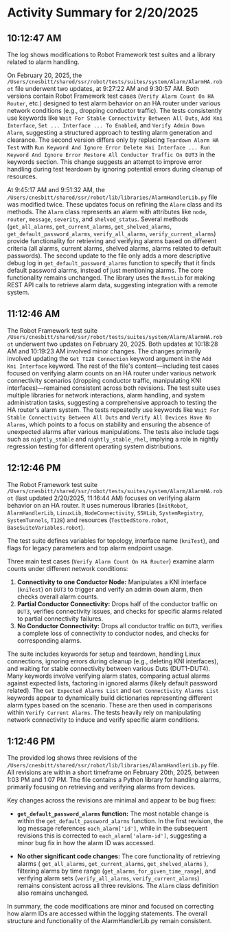 # Activity Summary for 2/20/2025

## 10:12:47 AM
The log shows modifications to Robot Framework test suites and a library related to alarm handling.

On February 20, 2025, the `/Users/cnesbitt/shared/ssr/robot/tests/suites/system/Alarm/AlarmHA.robot` file underwent two updates, at 9:27:22 AM and 9:30:57 AM.  Both versions contain Robot Framework test cases (`Verify Alarm Count On HA Router`, etc.) designed to test alarm behavior on an HA router under various network conditions (e.g., dropping conductor traffic).  The tests consistently use keywords like `Wait For Stable Connectivity Between All Duts`, `Add Kni Interface`, `Set ... Interface ... To Enabled`, and `Verify Admin Down Alarm`, suggesting a structured approach to testing alarm generation and clearance. The second version differs only by replacing  `Teardown Alarm HA Test` with `Run Keyword And Ignore Error Delete Kni Interface ... Run Keyword And Ignore Error Restore All Conductor Traffic On DUT3` in the keywords section. This change suggests an attempt to improve error handling during test teardown by ignoring potential errors during cleanup of resources.

At 9:45:17 AM and 9:51:32 AM, the  `/Users/cnesbitt/shared/ssr/robot/lib/libraries/AlarmHandlerLib.py` file was modified twice. These updates focus on refining the `Alarm` class and its methods.  The `Alarm` class represents an alarm with attributes like `node`, `router`, `message`, `severity`, and `shelved_status`. Several methods (`get_all_alarms`, `get_current_alarms`, `get_shelved_alarms`, `get_default_password_alarms`, `verify_all_alarms`, `verify_current_alarms`) provide functionality for retrieving and verifying alarms based on different criteria (all alarms, current alarms, shelved alarms, alarms related to default passwords).  The second update to the file only adds a more descriptive debug log in `get_default_password_alarms` function to specify that it finds default password alarms, instead of just mentioning alarms.  The core functionality remains unchanged.  The library uses the `RestLib` for making REST API calls to retrieve alarm data, suggesting integration with a remote system.


## 11:12:46 AM
The Robot Framework test suite `/Users/cnesbitt/shared/ssr/robot/tests/suites/system/Alarm/AlarmHA.robot` underwent two updates on February 20, 2025.  Both updates at 10:18:28 AM and 10:19:23 AM involved minor changes.  The changes primarily involved updating the `Get T128 Connection` keyword argument in the `Add Kni Interface` keyword. The rest of the file's content—including test cases focused on verifying alarm counts on an HA router under various network connectivity scenarios (dropping conductor traffic, manipulating KNI interfaces)—remained consistent across both revisions.  The test suite uses multiple libraries for network interactions, alarm handling, and system administration tasks, suggesting a comprehensive approach to testing the HA router's alarm system.  The tests repeatedly use keywords like `Wait For Stable Connectivity Between All Duts` and `Verify All Devices Have No Alarms`, which points to a focus on stability and ensuring the absence of unexpected alarms after various manipulations.  The tests also include tags such as `nightly_stable` and `nightly_stable_rhel`, implying a role in nightly regression testing for different operating system distributions.


## 12:12:46 PM
The Robot Framework test suite `/Users/cnesbitt/shared/ssr/robot/tests/suites/system/Alarm/AlarmHA.robot` (last updated 2/20/2025, 11:16:44 AM) focuses on verifying alarm behavior on an HA router.  It uses numerous libraries (`InitRobot`, `AlarmHandlerLib`, `LinuxLib`, `NodeConnectivity`, `SSHLib`, `SystemRegistry`, `SystemTunnels`, `T128`) and resources (`TestbedStore.robot`, `BaseSuiteVariables.robot`).

The test suite defines variables for topology, interface name (`kniTest`), and flags for legacy parameters and top alarm endpoint usage.

Three main test cases (`Verify Alarm Count On HA Router`) examine alarm counts under different network conditions:

1.  **Connectivity to one Conductor Node:**  Manipulates a KNI interface (`kniTest`) on `DUT3` to trigger and verify an admin down alarm, then checks overall alarm counts.
2.  **Partial Conductor Connectivity:**  Drops half of the conductor traffic on `DUT3`, verifies connectivity issues, and checks for specific alarms related to partial connectivity failures.
3.  **No Conductor Connectivity:**  Drops all conductor traffic on `DUT3`, verifies a complete loss of connectivity to conductor nodes, and checks for corresponding alarms.

The suite includes keywords for setup and teardown, handling Linux connections, ignoring errors during cleanup (e.g., deleting KNI interfaces), and waiting for stable connectivity between various Duts (DUT1-DUT4).  Many keywords involve verifying alarm states, comparing actual alarms against expected lists, factoring in ignored alarms (likely default password related). The `Get Expected Alarms List` and `Get Connectivity Alarms List` keywords appear to dynamically build dictionaries representing different alarm types based on the scenario.  These are then used in comparisons within `Verify Current Alarms`. The tests heavily rely on manipulating network connectivity to induce and verify specific alarm conditions.


## 1:12:46 PM
The provided log shows three revisions of the `/Users/cnesbitt/shared/ssr/robot/lib/libraries/AlarmHandlerLib.py` file.  All revisions are within a short timeframe on February 20th, 2025, between 1:03 PM and 1:07 PM. The file contains a Python library for handling alarms, primarily focusing on retrieving and verifying alarms from devices.

Key changes across the revisions are minimal and appear to be bug fixes:


* **`get_default_password_alarms` function:** The most notable change is within the `get_default_password_alarms` function.  In the first revision, the log message references `each_alarm['id']`, while in the subsequent revisions this is corrected to `each_alarm['alarm-id']`, suggesting a minor bug fix in how the alarm ID was accessed.

* **No other significant code changes:**  The core functionality of retrieving alarms ( `get_all_alarms`, `get_current_alarms`, `get_shelved_alarms` ), filtering alarms by time range (`get_alarms_for_given_time_range`), and verifying alarm sets (`verify_all_alarms`, `verify_current_alarms`) remains consistent across all three revisions. The `Alarm` class definition also remains unchanged.

In summary, the code modifications are minor and focused on correcting how alarm IDs are accessed within the logging statements. The overall structure and functionality of the AlarmHandlerLib.py remain consistent.
